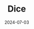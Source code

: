 ---  
layout: startup_page  
title: "Dice"  
id: "dice.tech"  
permalink: "/dicedice.tech07032024/"  
website: "https://www.dice.tech/"  
funding_round: "Series A"  
funding_amount: "$5M"  
investors: "Dallas Venture Capital, GVFL (formerly Gujarat Venture Finance Limited)"  
about: "Dice is a corporate spend orchestration, digital commerce, and payments platform for enterprises. It uses AI to streamline how enterprises consume B2B goods and services and manage enterprise spending. The platform offers process automation, easy workflow configuration, and cycle time reduction."  
markets: "Fintech, AI, Financial Services"  
hq: "Pune, Maharashtra, India"  
founded_year: "2018"  
linkedin: "https://in.linkedin.com/company/dicetech"  
twitter: "https://twitter.com/dicefm"  
instagram: ""  
facebook: "https://www.facebook.com/dicefm"  
crunchbase: ""  
pitchbook: "https://pitchbook.com/profiles/company/97614-73"  

date_display: "03-Jul-2024"  
date: "2024-07-03"

# SEO Optimization  
meta_title: "Dice - Series A Funding ($5M)"  
meta_description: "Dice, Dice is a corporate spend orchestration, digital commerce, and payments platform for enterprises. It uses AI to streamline how enterprises consume B2B..."  
meta_keywords: "Dice, Fintech, AI, Financial Services, Series A funding"  
canonical_url: "https://startup.projectstartups.com/dicedice.tech07032024/"  
---